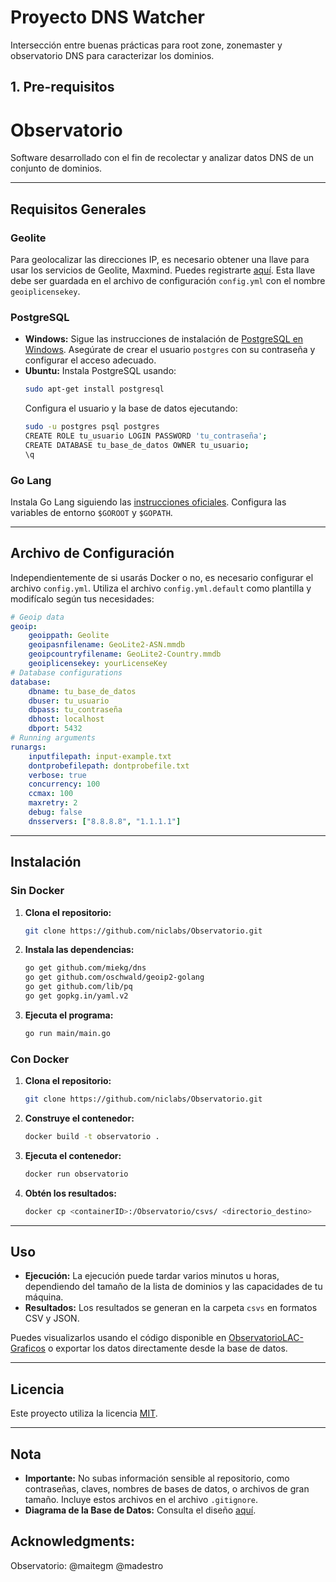 # Proyecto DNS Watcher
Intersección entre buenas prácticas para root zone, zonemaster y observatorio DNS para caracterizar los dominios.  

## 1. Pre-requisitos
# Observatorio

Software desarrollado con el fin de recolectar y analizar datos DNS de un conjunto de dominios.

---

## Requisitos Generales

### Geolite

Para geolocalizar las direcciones IP, es necesario obtener una llave para usar los servicios de Geolite, Maxmind. Puedes registrarte [aquí](https://www.maxmind.com/en/geolite2/signup). Esta llave debe ser guardada en el archivo de configuración `config.yml` con el nombre `geoiplicensekey`.

### PostgreSQL

- **Windows:** Sigue las instrucciones de instalación de [PostgreSQL en Windows](https://www.postgresql.org/download/windows/). Asegúrate de crear el usuario `postgres` con su contraseña y configurar el acceso adecuado.
- **Ubuntu:** Instala PostgreSQL usando:
  ```bash
  sudo apt-get install postgresql
  ```
  Configura el usuario y la base de datos ejecutando:
  ```bash
  sudo -u postgres psql postgres
  CREATE ROLE tu_usuario LOGIN PASSWORD 'tu_contraseña';
  CREATE DATABASE tu_base_de_datos OWNER tu_usuario;
  \q
  ```

### Go Lang

Instala Go Lang siguiendo las [instrucciones oficiales](https://golang.org/doc/install). Configura las variables de entorno `$GOROOT` y `$GOPATH`.

---

## Archivo de Configuración

Independientemente de si usarás Docker o no, es necesario configurar el archivo `config.yml`. Utiliza el archivo `config.yml.default` como plantilla y modifícalo según tus necesidades:

```yaml
# Geoip data
geoip:
    geoippath: Geolite
    geoipasnfilename: GeoLite2-ASN.mmdb
    geoipcountryfilename: GeoLite2-Country.mmdb
    geoiplicensekey: yourLicenseKey
# Database configurations
database:
    dbname: tu_base_de_datos
    dbuser: tu_usuario
    dbpass: tu_contraseña
    dbhost: localhost
    dbport: 5432
# Running arguments
runargs:
    inputfilepath: input-example.txt
    dontprobefilepath: dontprobefile.txt
    verbose: true
    concurrency: 100
    ccmax: 100
    maxretry: 2
    debug: false
    dnsservers: ["8.8.8.8", "1.1.1.1"]
```

---

## Instalación

### Sin Docker

1. **Clona el repositorio:**
   ```bash
   git clone https://github.com/niclabs/Observatorio.git
   ```

2. **Instala las dependencias:**
   ```bash
   go get github.com/miekg/dns
   go get github.com/oschwald/geoip2-golang
   go get github.com/lib/pq
   go get gopkg.in/yaml.v2
   ```

3. **Ejecuta el programa:**
   ```bash
   go run main/main.go
   ```

### Con Docker

1. **Clona el repositorio:**
   ```bash
   git clone https://github.com/niclabs/Observatorio.git
   ```

2. **Construye el contenedor:**
   ```bash
   docker build -t observatorio .
   ```

3. **Ejecuta el contenedor:**
   ```bash
   docker run observatorio
   ```

4. **Obtén los resultados:**
   ```bash
   docker cp <containerID>:/Observatorio/csvs/ <directorio_destino>
   ```

---

## Uso

- **Ejecución:** La ejecución puede tardar varios minutos u horas, dependiendo del tamaño de la lista de dominios y las capacidades de tu máquina.
- **Resultados:** Los resultados se generan en la carpeta `csvs` en formatos CSV y JSON.

Puedes visualizarlos usando el código disponible en [ObservatorioLAC-Graficos](https://github.com/niclabs/ObservatorioLAC-Graficos) o exportar los datos directamente desde la base de datos.

---

## Licencia

Este proyecto utiliza la licencia [MIT](LICENSE).

---

## Nota

- **Importante:** No subas información sensible al repositorio, como contraseñas, claves, nombres de bases de datos, o archivos de gran tamaño. Incluye estos archivos en el archivo `.gitignore`.
- **Diagrama de la Base de Datos:** Consulta el diseño [aquí](https://github.com/niclabs/Observatorio/wiki/database).


## Acknowledgments:

Observatorio:
@maitegm
@madestro